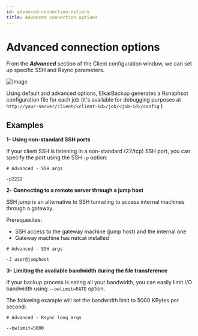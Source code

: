 ```yaml
---
id: advanced-connection-options
title: Advanced connection options
---
```


# Advanced connection options

From the _**Advanced**_ section of the Client configuration window, we can set up specific SSH and Rsync parameters.

![image](https://user-images.githubusercontent.com/1846038/114696738-4b6d5180-9d1d-11eb-8d03-8f881cffe32c.png)


Using default and advanced options, ElkarBackup generates a Rsnaphsot configuration file for each job (it's available for debugging purposes at `http://your-server/client/<client-id>/job/<job-id>/config` )

## Examples

**1- Using non-standard SSH ports**

If your client SSH is listening in a non-standard (22/tcp) SSH port, you can specify the port using the SSH `-p` option:

```
# Advanced - SSH args

-p2222
```


**2- Connecting to a remote server through a jump host**

SSH jump is an alternative to SSH tunneling to access internal machines through a gateway.

Prerequesites:
- SSH access to the gateway machine (jump host) and the internal one
- Gateway machine has netcat installed


```
# Advanced - SSH args

-J user@jumphost

```

**3- Limiting the available bandwidth during the file transference**

If your backup process is eating all your bandwidth, you can easily limit I/O bandwidth using `--bwlimit=RATE` option.

The following example will set the bandwidth limit to 5000 KBytes per second: 

```
# Advanced - Rsync long args

--bwlimit=5000
```
